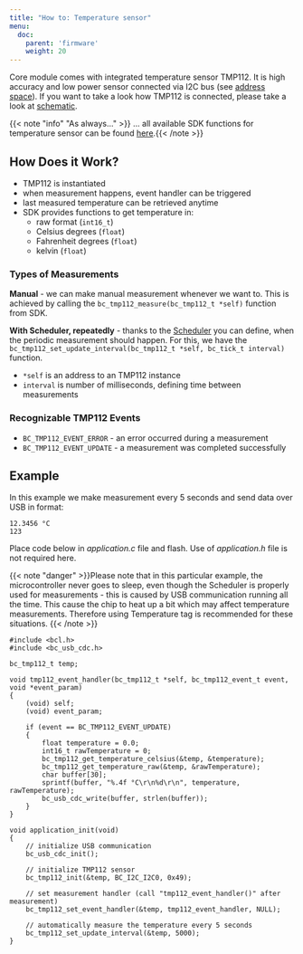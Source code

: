 ```yaml
---
title: "How to: Temperature sensor"
menu:
  doc:
    parent: 'firmware'
    weight: 20
---
```


Core module comes with integrated temperature sensor TMP112. It is high accuracy and low power sensor connected via I2C bus (see [address space](../../hardware/i2c-address-space/)).
If you want to take a look how TMP112 is connected, please take a look at [schematic](https://github.com/bigclownlabs/bc-hardware/blob/master/out/bc-module-core/bc-module-core-rev-1-3-sch.pdf).

{{< note "info" "As always..." >}}
... all available SDK functions for temperature sensor can be found [here](https://sdk.bigclown.com/group__bc__tmp112.html).{{< /note >}}

## How Does it Work?
- TMP112 is instantiated
- when measurement happens, event handler can be triggered
- last measured temperature can be retrieved anytime
- SDK provides functions to get temperature in:
  - raw format (`int16_t`)
  - Celsius degrees (`float`)
  - Fahrenheit degrees (`float`)
  - kelvin (`float`)

### Types of Measurements
**Manual** - we can make manual measurement whenever we want to. This is achieved by calling the `bc_tmp112_measure(bc_tmp112_t *self)` function from SDK.

**With Scheduler, repeatedly** - thanks to the [Scheduler](../timing-and-scheduler/) you can define, when the periodic measurement should happen. For this, we have the `bc_tmp112_set_update_interval(bc_tmp112_t *self, bc_tick_t interval)` function.

- `*self` is an address to an TMP112 instance
- `interval` is number of milliseconds, defining time between measurements


### Recognizable TMP112 Events
- `BC_TMP112_EVENT_ERROR` - an error occurred during a measurement
- `BC_TMP112_EVENT_UPDATE` - a measurement was completed successfully

## Example
In this example we make measurement every 5 seconds and send data over USB in format:
```
12.3456 °C
123
```

Place code below in *application.c* file and flash. Use of *application.h* file is not required here.

{{< note "danger" >}}Please note that in this particular example, the microcontroller never goes to sleep, even though the Scheduler is properly used for measurements - this is caused by USB communication running all the time. This cause the chip to heat up a bit which may affect temperature measurements. Therefore using Temperature tag is recommended for these situations. {{< /note >}}

```
#include <bcl.h>
#include <bc_usb_cdc.h>

bc_tmp112_t temp;

void tmp112_event_handler(bc_tmp112_t *self, bc_tmp112_event_t event, void *event_param)
{
    (void) self;
    (void) event_param;

    if (event == BC_TMP112_EVENT_UPDATE)
    {
        float temperature = 0.0;
        int16_t rawTemperature = 0;
        bc_tmp112_get_temperature_celsius(&temp, &temperature);
        bc_tmp112_get_temperature_raw(&temp, &rawTemperature);
        char buffer[30];
        sprintf(buffer, "%.4f °C\r\n%d\r\n", temperature, rawTemperature);
        bc_usb_cdc_write(buffer, strlen(buffer));
    }
}

void application_init(void)
{
    // initialize USB communication
    bc_usb_cdc_init();

    // initialize TMP112 sensor
    bc_tmp112_init(&temp, BC_I2C_I2C0, 0x49);

    // set measurement handler (call "tmp112_event_handler()" after measurement)
    bc_tmp112_set_event_handler(&temp, tmp112_event_handler, NULL);

    // automatically measure the temperature every 5 seconds
    bc_tmp112_set_update_interval(&temp, 5000);
}
```
